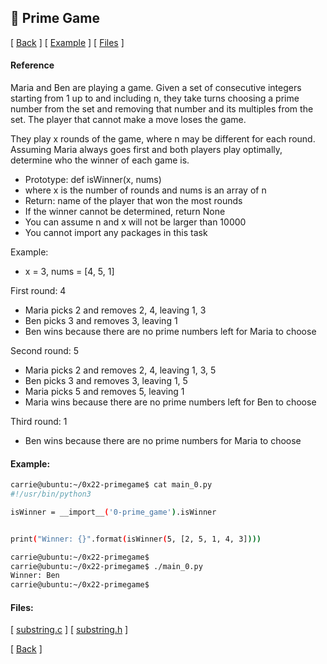 ## :memo: Prime Game
\[ [Back](../../..#readme) \]
\[ [Example](#Example) \]
\[ [Files](#Files) \]

#### Reference

Maria and Ben are playing a game. Given a set of consecutive integers starting
from 1 up to and including n, they take turns choosing a prime number from the
set and removing that number and its multiples from the set. The player that
cannot make a move loses the game.

They play x rounds of the game, where n may be different for each round.
Assuming Maria always goes first and both players play optimally, determine who
the winner of each game is.
- Prototype: def isWinner(x, nums)
- where x is the number of rounds and nums is an array of n
- Return: name of the player that won the most rounds
- If the winner cannot be determined, return None
- You can assume n and x will not be larger than 10000
- You cannot import any packages in this task

Example:
- x = 3, nums = [4, 5, 1]

First round: 4
- Maria picks 2 and removes 2, 4, leaving 1, 3
- Ben picks 3 and removes 3, leaving 1
- Ben wins because there are no prime numbers left for Maria to choose

Second round: 5
- Maria picks 2 and removes 2, 4, leaving 1, 3, 5
- Ben picks 3 and removes 3, leaving 1, 5
- Maria picks 5 and removes 5, leaving 1
- Maria wins because there are no prime numbers left for Ben to choose

Third round: 1
- Ben wins because there are no prime numbers for Maria to choose


#### Example:
```bash
carrie@ubuntu:~/0x22-primegame$ cat main_0.py
#!/usr/bin/python3

isWinner = __import__('0-prime_game').isWinner


print("Winner: {}".format(isWinner(5, [2, 5, 1, 4, 3])))

carrie@ubuntu:~/0x22-primegame$
carrie@ubuntu:~/0x22-primegame$ ./main_0.py
Winner: Ben
carrie@ubuntu:~/0x22-primegame$
```

#### Files:
\[ [substring.c](substring.c) \]
\[ [substring.h](substring.h) \]

\[ [Back](../../..#readme) \]
